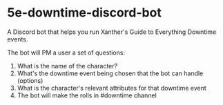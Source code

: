 # 5e-downtime-discord-bot

A Discord bot that helps you run Xanther's Guide to Everything Downtime events.

The bot will PM a user a set of questions:

1. What is the name of the character?
2. What's the downtime event being chosen that the bot can handle (options)
3. What is the character's relevant attributes for that downtime event
4. The bot will make the rolls in #downtime channel

